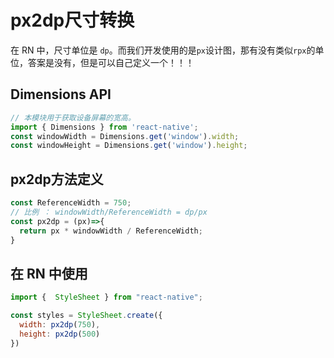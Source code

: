 # px2dp尺寸转换

在 RN 中，尺寸单位是 `dp`。而我们开发使用的是`px`设计图，那有没有类似`rpx`的单位，答案是没有，但是可以自己定义一个！！！

## Dimensions API

```jsx
// 本模块用于获取设备屏幕的宽高。
import { Dimensions } from 'react-native';
const windowWidth = Dimensions.get('window').width;
const windowHeight = Dimensions.get('window').height;
```

## px2dp方法定义

```js
const ReferenceWidth = 750;
// 比例 ： windowWidth/ReferenceWidth = dp/px
const px2dp = (px)=>{
  return px * windowWidth / ReferenceWidth;
}
```

## 在 RN 中使用

```jsx
import {  StyleSheet } from "react-native";

const styles = StyleSheet.create({
  width: px2dp(750),
  height: px2dp(500)
})
```
